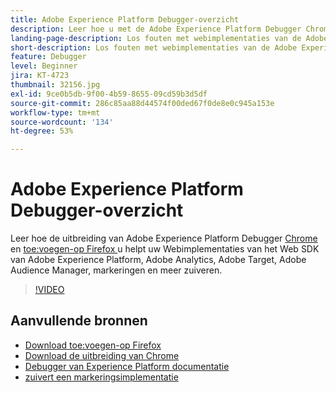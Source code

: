 ```yaml
---
title: Adobe Experience Platform Debugger-overzicht
description: Leer hoe u met de Adobe Experience Platform Debugger Chrome-extensie en de Firefox-invoegtoepassing fouten kunt opsporen in uw webimplementaties van de Adobe Experience Platform Web SDK, Adobe Analytics, Adobe Target, Adobe Audience Manager, tags en meer.
landing-page-description: Los fouten met webimplementaties van de Adobe Experience Platform Web SDK en de Experience Cloud-toepassingen op.
short-description: Los fouten met webimplementaties van de Adobe Experience Platform Web SDK en de Experience Cloud-toepassingen op.
feature: Debugger
level: Beginner
jira: KT-4723
thumbnail: 32156.jpg
exl-id: 9ce0b5db-9f00-4b59-8655-09cd59b3d5df
source-git-commit: 286c85aa88d44574f00ded67f0de8e0c945a153e
workflow-type: tm+mt
source-wordcount: '134'
ht-degree: 53%

---
```


# Adobe Experience Platform Debugger-overzicht

Leer hoe de uitbreiding van Adobe Experience Platform Debugger [ Chrome ](https://chrome.google.com/webstore/detail/adobe-experience-platform/bfnnokhpnncpkdmbokanobigaccjkpob) en [ toe:voegen-op Firefox ](https://addons.mozilla.org/nl/firefox/addon/adobe-experience-platform-dbg/) u helpt uw Webimplementaties van het Web SDK van Adobe Experience Platform, Adobe Analytics, Adobe Target, Adobe Audience Manager, markeringen en meer zuiveren.

>[!VIDEO](https://video.tv.adobe.com/v/32156?learn=on&enablevpops)

## Aanvullende bronnen

* [ Download toe:voegen-op Firefox ](https://addons.mozilla.org/nl/firefox/addon/adobe-experience-platform-dbg/)
* [ Download de uitbreiding van Chrome ](https://chrome.google.com/webstore/detail/adobe-experience-platform/bfnnokhpnncpkdmbokanobigaccjkpob)
* [ Debugger van Experience Platform documentatie ](https://experienceleague.adobe.com/docs/debugger/using-v2/experience-cloud-debugger.html?lang=nl)
* [ zuivert een markeringsimplementatie ](https://experienceleague.adobe.com/docs/experience-manager-learn/sites/integrations/experience-platform-launch/debug-launch-implementation.html)

